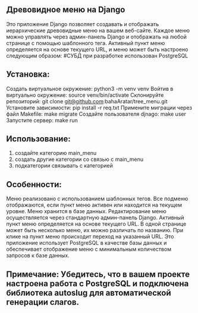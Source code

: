 ## Древовидное меню на Django
Это приложение Django позволяет создавать и отображать иерархические древовидные меню на вашем веб-сайте. Каждое меню можно управлять через админ-панель Django и отображать на любой странице с помощью шаблонного тега. Активный пункт меню определяется на основе текущего URL, и меню может быть настроено следующим образом:
#СУБД при разработке использован PostgreSQL

## **Установка**:
  Создать виртуальное окружение: python3 -m venv venv
  Войтив в виртуально окружение: source venv/bin/activate
  Склонируйте репозиторий: git clone git@github.com:bahaAratar/tree_menu.git
  Установите зависимости: pip install -r req.txt
  Примените миграции через файл Makefile: make migrate
  Создайте пользователя djnago: make user
  Запустите сервер: make run

## **Использование**:
  1) создайте категорию main_menu
  2) создать другие категории со связью с main_menu
  3) подкатегории связывать с категорией

## **Особенности**:
  Меню реализовано с использованием шаблонных тегов.
  Все подменю отображаются, если пункт меню активен или находится на текущем уровне.
  Меню хранится в базе данных.
  Редактирование меню осуществляется через стандартную админ-панель Django.
  Активный пункт меню определяется на основе текущего URL.
  В одной странице может быть несколько меню, их можно различать по названию.
  При клике на пункт меню происходит переход на указанный URL.
  Это приложение использует PostgreSQL в качестве базы данных и обеспечивает отображение меню с минимальным количеством запросов к базе данных.

## **Примечание**: Убедитесь, что в вашем проекте настроена работа с PostgreSQL и подключена библиотека autoslug для автоматической генерации слагов.

